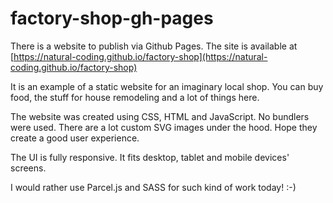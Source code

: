 # factory-shop-gh-pages

There is a website to publish via Github Pages. The site is available at [https://natural-coding.github.io/factory-shop](https://natural-coding.github.io/factory-shop)

It is an example of a static website for an imaginary local shop. You can buy food, the stuff for house remodeling and a lot of things here. 

The website was created using CSS, HTML and JavaScript. No bundlers were used. There are a lot custom SVG images under the hood. Hope they create a good user experience.

The UI is fully responsive. It fits desktop, tablet and mobile devices' screens.

I would rather use Parcel.js and SASS for such kind of work today! :-)

